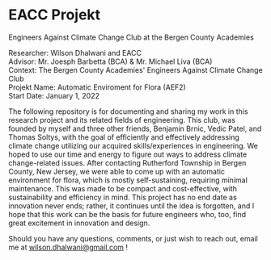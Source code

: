 # EACC Projekt
Engineers Against Climate Change Club at the Bergen County Academies

Researcher: Wilson Dhalwani and EACC <br />
Advisor: Mr. Joesph Barbetta (BCA) & Mr. Michael Liva (BCA) <br />
Context: The Bergen County Academies' Engineers Against Climate Change Club <br />
Projekt Name: Automatic Enviroment for Flora (AEF2) <br />
Start Date: January 1, 2022 <br />

The following repository is for documenting and sharing my work in this research project and its related fields of engineering. This club, was founded by myself and three other friends, Benjamin Brnic, Vedic Patel, and Thomas Soltys, with the goal of efficiently and effectively addressing climate change utilizing our acquired skills/experiences in engineering. We hoped to use our time and energy to figure out ways to address climate change-related issues. After contacting Rutherford Township in Bergen County, New Jersey, we were able to come up with an automatic environment for flora, which is mostly self-sustaining, requiring minimal maintenance. This was made to be compact and cost-effective, with sustainability and efficiency in mind. This project has no end date as innovation never ends; rather, it continues until the idea is forgotten, and I hope that this work can be the basis for future engineers who, too, find great excitement in innovation and design. <br />

Should you have any questions, comments, or just wish to reach out, email me at wilson.dhalwani@gmail.com !
